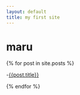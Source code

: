 ```yaml
---
layout: default
title: my first site
---
```


# maru

{% for post in site.posts %}

-[{{post.title}}]({{post.url}})

{% endfor %}
